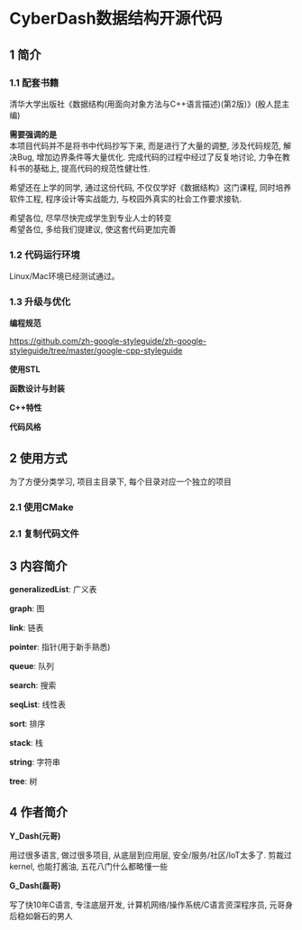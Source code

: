 ﻿# CyberDash数据结构开源代码
## 1 简介
### 1.1 配套书籍
清华大学出版社《数据结构(用面向对象方法与C++语言描述)(第2版)》(殷人昆主编)  

**需要强调的是**  
本项目代码并不是将书中代码抄写下来, 而是进行了大量的调整, 涉及代码规范, 解决Bug,
增加边界条件等大量优化. 完成代码的过程中经过了反复地讨论, 力争在教科书的基础上, 
提高代码的规范性健壮性.

希望还在上学的同学, 通过这份代码, 不仅仅学好《数据结构》这门课程, 同时培养软件工程,
程序设计等实战能力, 与校园外真实的社会工作要求接轨.

希望各位, 尽早尽快完成学生到专业人士的转变  
希望各位, 多给我们提建议, 使这套代码更加完善  

### 1.2 代码运行环境
Linux/Mac环境已经测试通过。
### 1.3 升级与优化
**编程规范**

https://github.com/zh-google-styleguide/zh-google-styleguide/tree/master/google-cpp-styleguide

**使用STL**

**函数设计与封装**

**C++特性**

**代码风格**


## 2 使用方式
为了方便分类学习, 项目主目录下, 每个目录对应一个独立的项目
### 2.1 使用CMake
### 2.1 复制代码文件

## 3 内容简介
**generalizedList**: 广义表

**graph**: 图

**link**: 链表

**pointer**: 指针(用于新手熟悉)

**queue**: 队列

**search**: 搜索

**seqList**: 线性表

**sort**: 排序

**stack**: 栈

**string**: 字符串

**tree**: 树


## 4 作者简介
**Y_Dash(元哥)**

用过很多语言, 做过很多项目, 从底层到应用层, 安全/服务/社区/IoT太多了.
剪裁过kernel, 也能打酱油, 五花八门什么都略懂一些

**G_Dash(磊哥)**

写了快10年C语言, 专注底层开发, 计算机网络/操作系统/C语言资深程序员, 元哥身后稳如磐石的男人
